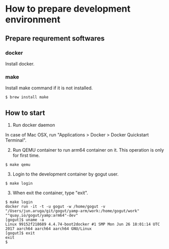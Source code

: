 # How to prepare development environment

## Prepare requrement softwares

### docker

Install docker.

### make

Install make command if it is not installed.

```
$ brew install make
```

## How to start

1. Run docker daemon

In case of Mac OSX, run "Applications > Docker > Docker Quickstart Terminal".

2. Run QEMU container to run arm64 container on it. This operation is only for first time.

```
$ make qemu
```

3. Login to the development container by gogut user.

```
$ make login
```

3. When exit the container, type "exit".

```
$ make login
docker run -it -t -u gogut -w /home/gogut -v "/Users/jun.aruga/git/gogut/yamp-arm/work:/home/gogut/work" ""quay.io/gogut/yamp:arm64"-dev"
[gogut]$ uname -a
Linux 99152f218689 4.4.74-boot2docker #1 SMP Mon Jun 26 18:01:14 UTC 2017 aarch64 aarch64 aarch64 GNU/Linux
[gogut]$ exit
exit
$
```
